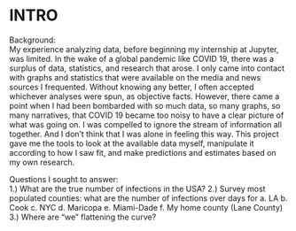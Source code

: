 INTRO
============================

Background:  
My experience analyzing data, before beginning my internship at Jupyter, was limited. In the wake of a global pandemic like COVID 19, there was a surplus of data, statistics, and research that arose. I only came into contact with graphs and statistics that were available on the media and news sources I frequented. Without knowing any better, I often accepted whichever analyses were spun, as objective facts. However, there came a point when I had been bombarded with so much data, so many graphs, so many narratives, that COVID 19 became too noisy to have a clear picture of what was going on. I was compelled to ignore the stream of information all together. And I don’t think that I was alone in feeling this way. This project gave me the tools to look at the available data myself, manipulate it according to how I saw fit, and make predictions and estimates based on my own research. 

Questions I sought to answer:  
1.) What are the true number of infections in the USA?
2.) Survey most populated counties: what are the number of infections over days for
       a. LA 
       b. Cook
       c. NYC
       d. Maricopa
       e. Miami-Dade
       f. My home county (Lane County) 
3.) Where are “we” flattening the curve?


